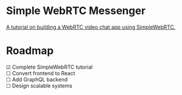 # Simple WebRTC Messenger

[A tutorial on building a WebRTC video chat app using SimpleWebRTC.](https://www.sitepoint.com/webrtc-video-chat-application-simplewebrtc/)

# Roadmap

☑ Complete SimpleWebRTC tutorial<br>
☐ Convert frontend to React<br>
☐ Add GraphQL backend<br>
☐ Design scalable systems
